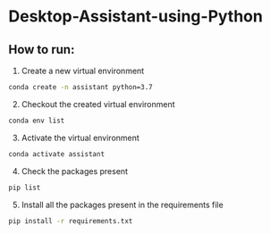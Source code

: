 # Desktop-Assistant-using-Python


## How to run:

1. Create a new virtual environment
```bash
conda create -n assistant python=3.7
```

2. Checkout the created virtual environment
```bash
conda env list

```

3. Activate the virtual environment
```bash
conda activate assistant

```

4. Check the packages present
```bash
pip list

```

5. Install all the packages present in the requirements file
```bash
pip install -r requirements.txt

```